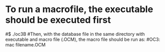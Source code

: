 # To run a macrofile, the executable should be executed first
#$ ./oc3B 
#Then, with the database file in the same directory with executable and macro file (.OCM), the macro file should be run as:
#OC3: mac filename.OCM
